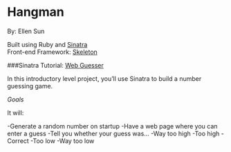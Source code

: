Hangman
=====================
By: Ellen Sun  

Built using Ruby and [Sinatra](http://www.sinatrarb.com/)  
Front-end Framework: [Skeleton](http://getskeleton.com)

###Sinatra Tutorial: [Web Guesser](http://tutorials.jumpstartlab.com/projects/web_guesser.html)

In this introductory level project, you’ll use Sinatra to build a number guessing game.  

*Goals*

It will:  

-Generate a random number on startup
-Have a web page where you can enter a guess
-Tell you whether your guess was…
  -Way too high
  -Too high
  -Correct
  -Too low
  -Way too low